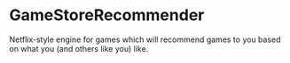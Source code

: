 # GameStoreRecommender
Netflix-style engine for games which will recommend games to you based on what you (and others like you) like. 

